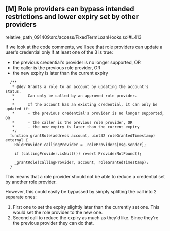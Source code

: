 ## [M] Role providers can bypass intended restrictions and lower expiry set by other providers

relative_path_091409:src/access/FixedTermLoanHooks.sol#L413

If we look at the code comments, we'll see that role providers can update a user's credential only if at least one of the 3 is true:

*   the previous credential's provider is no longer supported, OR
*   the caller is the previous role provider, OR
*   the new expiry is later than the current expiry

```solidity
  /**
   * @dev Grants a role to an account by updating the account's status.
   *      Can only be called by an approved role provider.
   *
   *      If the account has an existing credential, it can only be updated if:
   *      - the previous credential's provider is no longer supported, OR
   *      - the caller is the previous role provider, OR
   *      - the new expiry is later than the current expiry
   */
  function grantRole(address account, uint32 roleGrantedTimestamp) external {
    RoleProvider callingProvider = _roleProviders[msg.sender];

    if (callingProvider.isNull()) revert ProviderNotFound();

    _grantRole(callingProvider, account, roleGrantedTimestamp);
  }
```

This means that a role provider should not be able to reduce a credential set by another role provider.

However, this could easily be bypassed by simply splitting the call into 2 separate ones:

1.  First one to set the expiry slightly later than the currently set one. This would set the role provider to the new one.
2.  Second call to reduce the expiry as much as they'd like. Since they're the previous provider they can do that.



